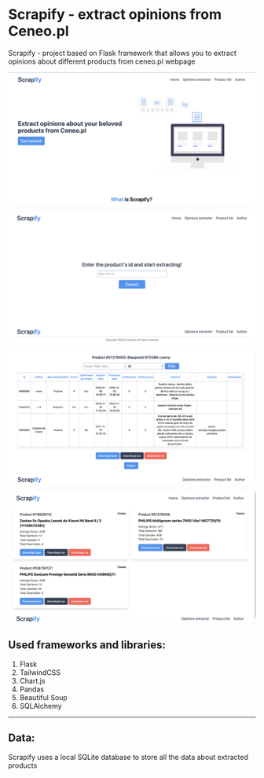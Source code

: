 # Scrapify - extract opinions from Ceneo.pl

Scrapify - project based on Flask framework that allows you to extract opinions about different products from ceneo.pl webpage

![Homepage](https://github.com/markiianholovchak/ceneo-webscrapper/blob/media/home.png)

![Extraction](https://github.com/markiianholovchak/ceneo-webscrapper/blob/media/extraction.png)

![Product](https://github.com/markiianholovchak/ceneo-webscrapper/blob/media/product.png)

![ProductList](https://github.com/markiianholovchak/ceneo-webscrapper/blob/media/productList.png)

## Used frameworks and libraries:

1. Flask
2. TailwindCSS
3. Chart.js
4. Pandas
5. Beautiful Soup
6. SQLAlchemy

---

## Data:

Scrapify uses a local SQLite database to store all the data about extracted products
